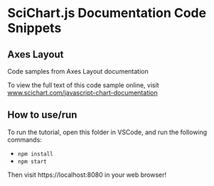 # SciChart.js Documentation Code Snippets

## Axes Layout

Code samples from Axes Layout documentation

To view the full text of this code sample online, visit www.scichart.com/javascript-chart-documentation

## How to use/run

To run the tutorial, open this folder in VSCode, and run the following commands:

* `npm install`
* `npm start`

Then visit https://localhost:8080 in your web browser! 
